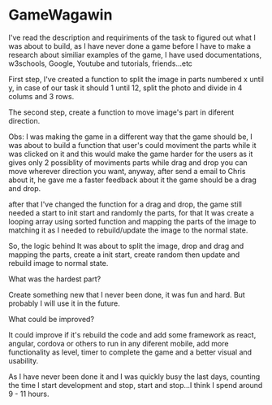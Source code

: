 # GameWagawin

I've read the description and requiriments of the task to figured out what I was about to build, as I have never done a game before I have to make a research about similiar examples of the game, I have used documentations, w3schools, Google, Youtube and tutorials, friends...etc

First step, I've created a function to split the image in parts numbered x until y, in case of our task it should 1 until 12, split the photo and divide in 4 colums and 3 rows.

The second step, create a function to move image's part in diferent direction.

Obs: I was making the game in a different way that the game should be, I was about to build a function that user's could moviment the parts while it was clicked on it and this would make the game harder for the users as it gives only 2 possiblity of moviments parts while drag and drop you can move wherever direction you want, anyway, after send a email to Chris about it, he gave me a faster feedback about it the game should be a drag and drop.

after that I've changed the function for a drag and drop, the game still needed a start to init start and randomly the parts, for that It was create a looping array using sorted function and mapping the parts of the image to matching it as I needed to rebuild/update the image to the normal state.

So, the logic behind It was about to split the image, drop and drag and mapping the parts, create a init start, create random then update and rebuild image to normal state.


What was the hardest part?

Create something new that I never been done, it was fun and hard. But probably I will use it in the future.

What could be improved? 

It could improve if it's rebuild the code and add some framework as react, angular, cordova or others to run in any diferent mobile, add more functionality as level, timer to complete the game and a better visual and usability.

As I have never been done it and I was quickly busy the last days, counting the time I start development and stop, start and stop...I think I spend around 9 - 11 hours. 



